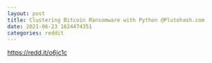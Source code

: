 ```yaml
--- 
layout: post 
title: Clustering Bitcoin Ransomware with Python @Plutohash.com 
date: 2021-06-23 1624474351 
categories: reddit 
--- 
```

https://redd.it/o6jc1c